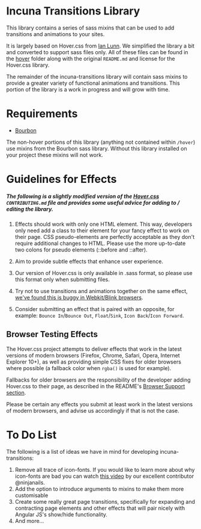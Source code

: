 # Incuna Transitions Library

This library contains a series of sass mixins that can be used to add transitions and animations to your sites.

It is largely based on Hover.css from [Ian Lunn](https://github.com/IanLunn/Hover). We simplified the library a bit and converted to support sass files only. All of these files can be found in the [hover](https://github.com/incuna/incuna-transitions/tree/master/hover) folder along with the original `README.md` and license for the Hover.css library.

The remainder of the incuna-transitions library will contain sass mixins to provide a greater variety of functional animations and transitions. This portion of the library is a work in progress and will grow with time.

# Requirements

* [Bourbon](http://bourbon.io/)

The non-hover portions of this library (anything not contained within `/hover`) use mixins from the Bourbon sass library. Without this library installed on your project these mixins will not work.

# Guidelines for Effects
##### The following is a slightly modified version of the [Hover.css](https://github.com/IanLunn/Hover) `CONTRIBUTING.md` file and provides some useful advice for adding to / editing the library.

1. Effects should work with only one HTML element. This way, developers only need add a class to their element for your fancy effect to work on their page. CSS pseudo-elements are perfectly acceptable as they don't require additional changes to HTML. Please use the more up-to-date two colons for pseudo elements (::before and ::after).

2. Aim to provide subtle effects that enhance user experience.

3. Our version of Hover.css is only available in .sass format, so please use this format only when submitting files.

4. Try not to use transitions and animations together on the same effect, [we've found this is buggy in Webkit/Blink browsers](https://github.com/IanLunn/Hover/issues/24).

5. Consider submitting an effect that is paired with an opposite, for example: `Bounce In`/`Bounce Out`, `Float`/`Sink`, `Icon Back`/`Icon Forward`.

## Browser Testing Effects

The Hover.css project attempts to deliver effects that work in the latest versions of modern browsers (Firefox, Chrome, Safari, Opera, Internet Explorer 10+), as well as providing simple CSS fixes for older browsers where possible (a fallback color when `rgba()` is used for example).

Fallbacks for older browsers are the responsibility of the developer adding Hover.css to their page, as described in the README's [Browser Support section](https://github.com/IanLunn/Hover#browser-support).

Please be certain any effects you submit at least work in the latest versions of modern browsers, and advise us accordingly if that is not the case.

# To Do List

The following is a list of ideas we have in mind for developing incuna-transitions:

1. Remove all trace of icon-fonts. If you would like to learn more about why icon-fonts are bad you can watch [this video](https://www.youtube.com/watch?v=9xXBYcWgCHA) by our excellent contributor @ninjanails.
2. Add the option to introduce arguments to mixins to make them more customisable
3. Create some really great page transitions, specifically for expanding and contracting page elements and other effects that will pair nicely with Angular JS's show/hide functionality.
4. And more...
